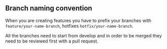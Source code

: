 ## Branch naming convention

When you are creating features you have to prefix your branches with `feature/your-name-branch`, hotfixes `hotfix/your-name-branch`.

All the branches need to start from develop and in order to be merged they need to be reviewed first with a pull request.
